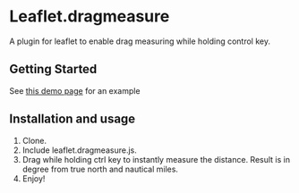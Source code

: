 # Leaflet.dragmeasure
A plugin for leaflet to enable drag measuring while holding control key.

## Getting Started
See [this demo page](https://bombonth.github.io/Leaflet.dragmeasure/example/) for an example

## Installation and usage
1. Clone.
2. Include leaflet.dragmeasure.js.
3. Drag while holding ctrl key to instantly measure the distance. Result is in degree from true north and nautical miles.
4. Enjoy!
